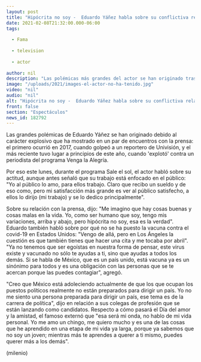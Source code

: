 ```yaml
---
layout: post
title: "Hipócrita no soy -  Eduardo Yáñez habla sobre su conflictiva relación con la prensa"
date: 2021-02-08T21:32:00.000-06:00
tags:
  
  - Fama
  
  - television
  
  - actor
  
author: nil
description: "Las polémicas más grandes del actor se han originado tras tratar de forma agresiva a reporteros de espectáculos. "
image: "/uploads/2021/images-el-actor-no-ha-tenido.jpg"
video: "nil"
audio: "nil"
alt: "Hipócrita no soy -  Eduardo Yáñez habla sobre su conflictiva relación con la prensa"
front: false
section: "Espectáculos"
news_id: 182792
---
```


Las grandes polémicas de Eduardo Yáñez se han originado debido al carácter explosivo que ha mostrado en un par de encuentros con la prensa: el primero ocurrió en 2017, cuando golpeó a un reportero de Univisión, y el más reciente tuvo lugar a principios de este año, cuando 'explotó' contra un periodista del programa Venga la Alegría.  

Por eso este lunes, durante el programa Sale el sol, el actor habló sobre su actitud, aunque antes señaló que su trabajo está enfocado en el público: "Yo al público lo amo, para ellos trabajo. Claro que recibo un sueldo y de eso como, pero mi satisfacción más grande es ver al público satisfecho, a ellos lo dirijo (mi trabajo) y se lo dedico principalmente". 

Sobre su relación con la prensa, dijo: "Me imagino que hay cosas buenas y cosas malas en la vida. Yo, como ser humano que soy, tengo mis variaciones, arriba y abajo, pero hipócrita no soy, esa es la verdad". 
Eduardo también habló sobre por qué no se ha puesto la vacuna contra el covid-19 en Estados Unidos: "Vengo de allá, pero en Los Ángeles la cuestión es que también tienes que hacer una cita y me tocaba por abril". 
"Ya no tenemos que ser egoístas en nuestra forma de pensar, este virus existe y vacunado no sólo te ayudas a ti, sino que ayudas a todos los demás. Si se habla de México, que es un país unido, está vacuna ya es un sinónimo para todos y es una obligación con las personas que se te acercan porque las puedes contagiar", agregó.  

"Creo que México está adoleciendo actualmente de que los que ocupan los puestos políticos realmente no están preparados para dirigir un país. Yo no me siento una persona preparada para dirigir un país, ese tema es de la carrera de política", dijo en relación a sus colegas de profesión que se están lanzando como candidatos. 
Respecto a cómo pasará el Día del amor y la amistad, el famoso externó que "esa será mi onda, no hablo de mi vida personal. Yo me amo un chingo, me quiero mucho y es una de las cosas que he aprendido en una etapa de mi vida ya larga, porque ya sabemos que no soy un joven; mientras más te aprendes a querer a ti mismo, puedes querer más a los demás". 

(milenio)